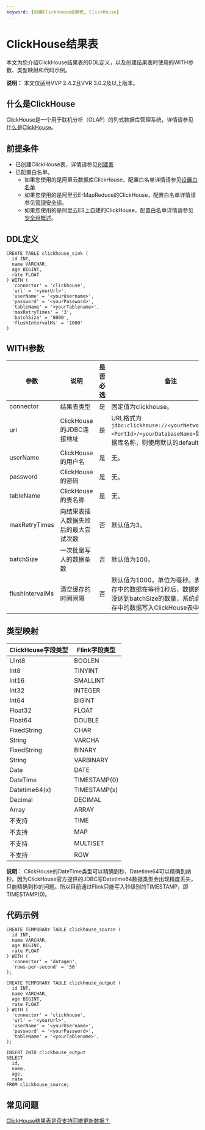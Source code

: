 ```yaml
---
keyword: [创建ClickHouse结果表, ClickHouse]
---
```


# ClickHouse结果表

本文为您介绍ClickHouse结果表的DDL定义，以及创建结果表时使用的WITH参数、类型映射和代码示例。

**说明：** 本文仅适用VVP 2.4.2且VVR 3.0.2及以上版本。

## 什么是ClickHouse

ClickHouse是一个用于联机分析（OLAP）的列式数据库管理系统，详情请参见[什么是ClickHouse](https://clickhouse.tech/docs/zh/)。

## 前提条件

-   已创建ClickHouse表，详情请参见[创建表](https://clickhouse.tech/docs/zh/getting-started/tutorial/#create-tables)
-   已配置白名单。
    -   如果您使用的是阿里云数据库ClickHouse，配置白名单详情请参见[设置白名单]()
    -   如果您使用的是阿里云E-MapReduce的ClickHouse，配置白名单详情请参见[管理安全组](/cn.zh-CN/集群管理/集群配置/安全组.md)。
    -   如果您使用的是阿里云ES上自建的ClickHouse，配置白名单详情请参见[安全组概述](/cn.zh-CN/安全/安全组/安全组概述.md)。

## DDL定义

```
CREATE TABLE clickhouse_sink (
  id INT,
  name VARCHAR,
  age BIGINT,
  rate FLOAT
) WITH (
  'connector' = 'clickhouse',
  'url' = '<yourUrl>',
  'userName' = '<yourUsername>',
  'password' = '<yourPassword>',
  'tableName' = '<yourTablename>',
  'maxRetryTimes' = '3',
  'batchSize' = '8000',
  'flushIntervalMs' = '1000'
)
```

## WITH参数

|参数|说明|是否必选|备注|
|--|--|----|--|
|connector|结果表类型|是|固定值为clickhouse。|
|url|ClickHouse的JDBC连接地址|是|URL格式为`jdbc:clickhouse://<yourNetworAddress>:<PortId>/<yourDatabaseName>`如果不写数据库名称，则使用默认的default数据库。 |
|userName|ClickHouse的用户名|是|无。|
|password|ClickHouse的密码|是|无。|
|tableName|ClickHouse的表名称|是|无。|
|maxRetryTimes|向结果表插入数据失败后的最大尝试次数|否|默认值为3。|
|batchSize|一次批量写入的数据条数|否|默认值为100。|
|flushIntervalMs|清空缓存的时间间隔|否|默认值为1000，单位为毫秒。表示如果缓存中的数据在等待1秒后，数据的条数依然没达到batchSize的数量，系统会自动将缓存中的数据写入ClickHouse表中。|

## 类型映射

|ClickHouse字段类型|Flink字段类型|
|--------------|---------|
|UInt8|BOOLEN|
|Int8|TINYINT|
|Int16|SMALLINT|
|Int32|INTEGER|
|Int64|BIGINT|
|Float32|FLOAT|
|Float64|DOUBLE|
|FixedString|CHAR|
|String|VARCHA|
|FixedString|BINARY|
|String|VARBINARY|
|Date|DATE|
|DateTime|TIMESTAMP\(0\)|
|Datetime64\(x\)|TIMESTAMP\(x\)|
|Decimal|DECIMAL|
|Array|ARRAY|
|不支持|TIME|
|不支持|MAP|
|不支持|MULTISET|
|不支持|ROW|

**说明：** ClickHouse的DateTime类型可以精确到秒，Datetime64可以精确到纳秒。因为ClickHouse官方提供的JDBC写Datetime64数据类型会出现精度丢失，只能精确到秒的问题。所以目前通过Flink只能写入秒级别的TIMESTAMP，即TIMESTAMP\(0\)。

## 代码示例

```
CREATE TEMPORARY TABLE clickhouse_source (
  id INT,
  name VARCHAR,
  age BIGINT,
  rate FLOAT
) WITH (
  'connector' = 'datagen',
  'rows-per-second' = '50'
);

CREATE TEMPORARY TABLE clickhouse_output (
  id INT,
  name VARCHAR,
  age BIGINT,
  rate FLOAT
) WITH (
  'connector' = 'clickhouse',
  'url' = '<yourUrl>',
  'userName' = '<yourUsername>',
  'password' = '<yourPassword>',
  'tableName' = '<yourTablename>',
);

INSERT INTO clickhouse_output
SELECT 
  id,
  name,
  age,
  rate
FROM clickhouse_source;
```

## 常见问题

[ClickHouse结果表是否支持回撤更新数据？](/cn.zh-CN/Flink全托管/常见问题.md)

